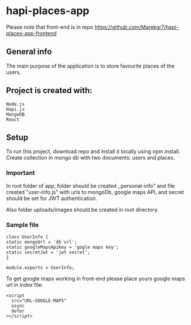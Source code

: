 # hapi-places-app

Please note that front-end is in repo https://github.com/Marekgr7/hapi-places-app-frontend 

## General info

The main purpose of the application is to store favourite places of the users.

## Project is created with:

    Node.js
    Hapi.js
    MongoDB
    React

## Setup

To run this project, download repo and install it locally using npm install. Create collection in mongo db with two documents: users and places.

### Important
In root folder of app, folder should be created ,,personal-info" and file created "user-info.js" with urls to mongoDb, google maps API, and secret should be set for JWT authentication.

Also folder uploads/images should be created in root directory.

### Sample file

    class UserInfo {
    static mongoUrl = 'db url';
    static googleMapsApiKey = 'gogle maps key';
    static secretJwt = 'jwt secret';
    }
    
    module.exports = UserInfo;

To get google maps working in front-end please place yours google maps url in index file:

    <script
      src="URL-GOOGLE-MAPS"
      async
      defer
    ></script>
